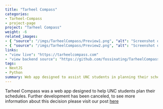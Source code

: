```yaml
---
title: "Tarheel Compass"
categories:
- Tarheel-Compass
- project-page
project: "Tarheel Compass"
weight: -6
related_images:
- { "source": "/imgs/TarheelCompass/Preview1.png", "alt": "Screenshot of Course Manager search functionality"}
- { "source": "/imgs/TarheelCompass/Preview2.png", "alt": "Screenshot of sample schedule in Course Manager"}
links:
- "view live": "https://tarheelcompass.com"
- "view backend source": "https://github.com/fossinating/TarheelCompass-Backend"
tags:
- NextJS
- Python
summary: Web app designed to assist UNC students in planning their schedules
---
```

Tarheel Compass was a web app designed to help UNC students plan their schedules. Further development has been canceled, to see more information about this decision please visit our post [here](https://fossinating.com/updates/tc-i2)
